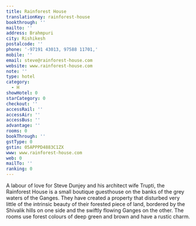 ```yaml
---
title: Rainforest House
translationKey: rainforest-house
bookthrough: ''
mailto: ''
address: Brahmpuri
city: Rishikesh
postalcode: ''
phone: '-97191 43013, 97588 11701,'
mobile: ''
email: steve@rainforest-house.com
website: www.rainforest-house.com
note: ''
type: hotel
category:
  - H
showHotel: 0
starCategory: 0
checkout: ''
accessRail: ''
accessAir: ''
accessBus: ''
advantage: ''
rooms: 0
bookThrough: ''
gstType: 0
gstin: 05APPPD4883C1ZX
www: www.rainforest-house.com
web: 0
mailTo: ''
ranking: 0
---
```







A labour of love for Steve Dunjey and his architect wife Trupti, the Rainforest House is a small boutique guesthouse on the banks of the grey waters of the Ganges.     They have created a property that disturbed very little of the intrinsic beauty of their forested piece of land, bordered by the Shivalik hills on one side and the swiftly flowing Ganges on the other.     The rooms use forest colours of deep green and brown and have a rustic charm.